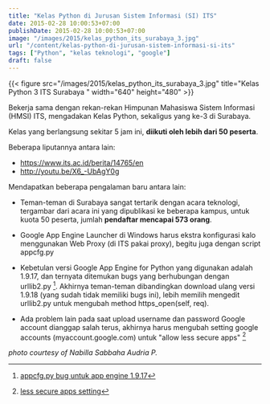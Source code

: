 ```yaml
---
title: "Kelas Python di Jurusan Sistem Informasi (SI) ITS"
date: 2015-02-28 10:00:53+07:00
publishDate: 2015-02-28 10:00:53+07:00
image: "/images/2015/kelas_python_its_surabaya_3.jpg"
url: "/content/kelas-python-di-jurusan-sistem-informasi-si-its"
tags: ["Python", "kelas teknologi", "google"]
draft: false
---
```


{{< figure src="/images/2015/kelas_python_its_surabaya_3.jpg" title="Kelas Python 3 ITS Surabaya " width="640" height="480" >}}

Bekerja sama dengan rekan-rekan Himpunan Mahasiswa Sistem Informasi (HMSI) ITS, mengadakan Kelas Python, sekaligus yang ke-3 di Surabaya.

Kelas yang berlangsung sekitar 5 jam ini, **diikuti oleh lebih dari 50 peserta**.

Beberapa liputannya antara lain:

* https://www.its.ac.id/berita/14765/en
* http://youtu.be/X6_-UbAgY0g

Mendapatkan beberapa pengalaman baru antara lain:

* Teman-teman di Surabaya sangat tertarik dengan acara teknologi, tergambar dari acara ini yang dipublikasi ke beberapa kampus, untuk kuota 50 peserta, jumlah **pendaftar mencapai 573 orang**.

* Google App Engine Launcher di Windows harus ekstra konfigurasi kalo menggunakan Web Proxy (di ITS pakai proxy), begitu juga dengan script appcfg.py

* Kebetulan versi Google App Engine for Python yang digunakan adalah 1.9.17, dan ternyata ditemukan bugs yang berhubungan dengan urllib2.py [^2].
	Akhirnya teman-teman dibandingkan download ulang versi 1.9.18 (yang sudah tidak memiliki bugs ini), lebih memilih mengedit urllib2.py untuk mengubah method https_open(self, req).

* Ada problem lain pada saat upload username dan password Google account dianggap salah terus, akhirnya harus mengubah setting google accounts (myaccount.google.com) untuk "allow less secure apps" [^3]

_photo courtesy of Nabilla Sabbaha Audria P._

[^2]: [appcfg.py bug untuk app engine 1.9.17](http://stackoverflow.com/questions/27463779/unexpected-keyword-argument-context-when-using-appcfy-py)

[^3]: [less secure apps setting](https://support.google.com/accounts/answer/6010255?hl=en)